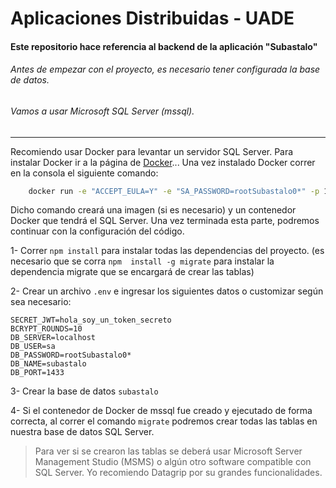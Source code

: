 # Aplicaciones Distribuidas - UADE
#### Este repositorio hace referencia al backend de la aplicación "Subastalo"

###### Antes de empezar con el proyecto, es necesario tener configurada la base de datos. 
###### Vamos a usar Microsoft SQL Server (mssql).


---

Recomiendo usar Docker para levantar un servidor SQL Server. Para instalar Docker ir a la página de [Docker](https://www.docker.com/products/docker-desktop)... Una vez instalado Docker correr en la consola el siguiente comando: 
```sh
    docker run -e "ACCEPT_EULA=Y" -e "SA_PASSWORD=rootSubastalo0*" -p 1433:1433 --name subastalo-mssql -d mcr.microsoft.com/mssql/server:2017-latest
```
Dicho comando creará una imagen (si es necesario) y un contenedor Docker que tendrá el SQL Server. Una vez terminada esta parte, podremos continuar con la configuración del código.

1- Correr ``npm install`` para instalar todas las dependencias del proyecto. (es necesario que se corra ``npm 
install -g migrate`` para instalar la dependencia migrate que se encargará de crear las tablas)

2- Crear un archivo ``.env`` e ingresar los siguientes datos o customizar según sea necesario:
```
SECRET_JWT=hola_soy_un_token_secreto
BCRYPT_ROUNDS=10
DB_SERVER=localhost
DB_USER=sa
DB_PASSWORD=rootSubastalo0*
DB_NAME=subastalo
DB_PORT=1433
```
3- Crear la base de datos ``subastalo``

4- Si el contenedor de Docker de mssql fue creado y ejecutado de forma correcta, al correr el comando ``migrate`` 
podremos crear todas las tablas en nuestra base de datos SQL Server.

>Para ver si se crearon las tablas se deberá usar Microsoft Server Management Studio (MSMS) o algún otro 
>software compatible con SQL Server. Yo recomiendo Datagrip por su grandes funcionalidades.